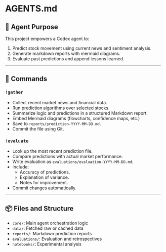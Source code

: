 # AGENTS.md

## 🧠 Agent Purpose

This project empowers a Codex agent to:
1. Predict stock movement using current news and sentiment analysis.
2. Generate markdown reports with mermaid diagrams.
3. Evaluate past predictions and append lessons learned.

---

## 🔁 Commands

### `!gather`
- Collect recent market news and financial data.
- Run prediction algorithms over selected stocks.
- Summarize logic and predictions in a structured Markdown report.
- Embed Mermaid diagrams (flowcharts, confidence maps, etc.)
- Save to `reports/prediction-YYYY-MM-DD.md`.
- Commit the file using Git.

### `!evaluate`
- Look up the most recent prediction file.
- Compare predictions with actual market performance.
- Write evaluation as `evaluations/evaluation-YYYY-MM-DD.md`.
- Include:
  - Accuracy of predictions.
  - Explanation of variance.
  - Notes for improvement.
- Commit changes automatically.

---

## 📦 Files and Structure

- `core/`: Main agent orchestration logic
- `data/`: Fetched raw or cached data
- `reports/`: Markdown prediction reports
- `evaluations/`: Evaluation and retrospectives
- `notebooks/`: Experimental analysis
